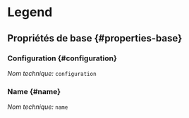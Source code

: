 #  Legend
<!--- THIS FILE IS GENERATED PLEASE DO NOT EDIT IT DIRECTLY --->



## Propriétés de base {#properties-base}

### Configuration {#configuration}



*Nom technique:* ```configuration```

### Name {#name}



*Nom technique:* ```name```







